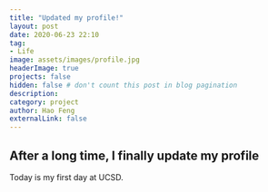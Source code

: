 ```yaml
---
title: "Updated my profile!"
layout: post
date: 2020-06-23 22:10
tag: 
- Life
image: assets/images/profile.jpg
headerImage: true
projects: false
hidden: false # don't count this post in blog pagination
description: 
category: project
author: Hao Feng
externalLink: false
---
```


## After a long time, I finally update my profile

Today is my first day at UCSD.
